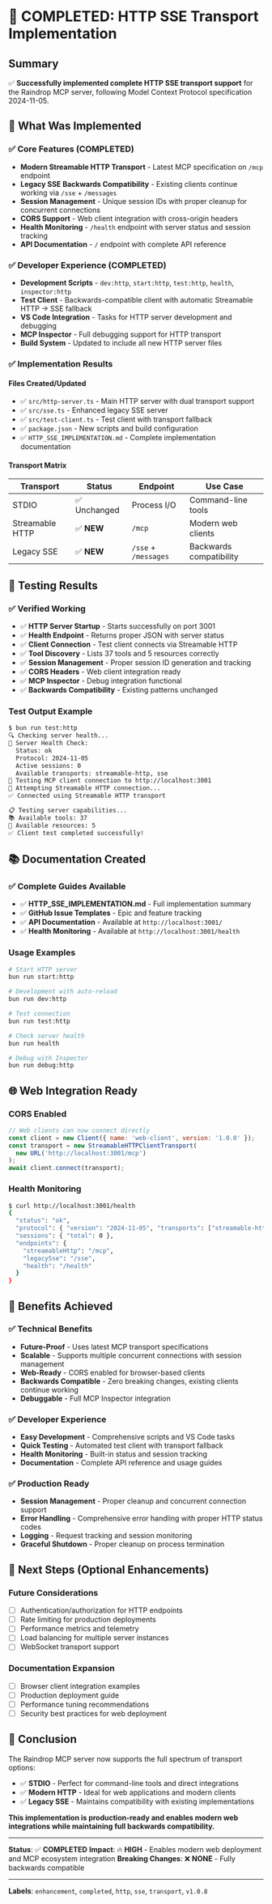# 🎉 COMPLETED: HTTP SSE Transport Implementation

## Summary
✅ **Successfully implemented complete HTTP SSE transport support** for the Raindrop MCP server, following Model Context Protocol specification 2024-11-05.

## 🚀 What Was Implemented

### ✅ Core Features (COMPLETED)
- **Modern Streamable HTTP Transport** - Latest MCP specification on `/mcp` endpoint
- **Legacy SSE Backwards Compatibility** - Existing clients continue working via `/sse` + `/messages`
- **Session Management** - Unique session IDs with proper cleanup for concurrent connections
- **CORS Support** - Web client integration with cross-origin headers
- **Health Monitoring** - `/health` endpoint with server status and session tracking
- **API Documentation** - `/` endpoint with complete API reference

### ✅ Developer Experience (COMPLETED)
- **Development Scripts** - `dev:http`, `start:http`, `test:http`, `health`, `inspector:http`
- **Test Client** - Backwards-compatible client with automatic Streamable HTTP → SSE fallback
- **VS Code Integration** - Tasks for HTTP server development and debugging
- **MCP Inspector** - Full debugging support for HTTP transport
- **Build System** - Updated to include all new HTTP server files

### ✅ Implementation Results

#### Files Created/Updated
- ✅ `src/http-server.ts` - Main HTTP server with dual transport support
- ✅ `src/sse.ts` - Enhanced legacy SSE server 
- ✅ `src/test-client.ts` - Test client with transport fallback
- ✅ `package.json` - New scripts and build configuration
- ✅ `HTTP_SSE_IMPLEMENTATION.md` - Complete implementation documentation

#### Transport Matrix
| Transport | Status | Endpoint | Use Case |
|-----------|--------|----------|----------|
| STDIO | ✅ Unchanged | Process I/O | Command-line tools |
| Streamable HTTP | ✅ **NEW** | `/mcp` | Modern web clients |
| Legacy SSE | ✅ **NEW** | `/sse` + `/messages` | Backwards compatibility |

## 🧪 Testing Results

### ✅ Verified Working
- ✅ **HTTP Server Startup** - Starts successfully on port 3001
- ✅ **Health Endpoint** - Returns proper JSON with server status
- ✅ **Client Connection** - Test client connects via Streamable HTTP
- ✅ **Tool Discovery** - Lists 37 tools and 5 resources correctly  
- ✅ **Session Management** - Proper session ID generation and tracking
- ✅ **CORS Headers** - Web client integration ready
- ✅ **MCP Inspector** - Debug integration functional
- ✅ **Backwards Compatibility** - Existing patterns unchanged

### Test Output Example
```bash
$ bun run test:http
🔍 Checking server health...
🏥 Server Health Check:
  Status: ok
  Protocol: 2024-11-05
  Active sessions: 0
  Available transports: streamable-http, sse
🚀 Testing MCP client connection to http://localhost:3001
🔄 Attempting Streamable HTTP connection...
✅ Connected using Streamable HTTP transport

📋 Testing server capabilities...
📚 Available tools: 37
📂 Available resources: 5
✅ Client test completed successfully!
```

## 📚 Documentation Created

### ✅ Complete Guides Available
- ✅ **HTTP_SSE_IMPLEMENTATION.md** - Full implementation summary
- ✅ **GitHub Issue Templates** - Epic and feature tracking
- ✅ **API Documentation** - Available at `http://localhost:3001/`
- ✅ **Health Monitoring** - Available at `http://localhost:3001/health`

### Usage Examples
```bash
# Start HTTP server
bun run start:http

# Development with auto-reload  
bun run dev:http

# Test connection
bun run test:http

# Check server health
bun run health

# Debug with Inspector
bun run debug:http
```

## 🌐 Web Integration Ready

### CORS Enabled
```javascript
// Web clients can now connect directly
const client = new Client({ name: 'web-client', version: '1.0.0' });
const transport = new StreamableHTTPClientTransport(
  new URL('http://localhost:3001/mcp')
);
await client.connect(transport);
```

### Health Monitoring
```bash
$ curl http://localhost:3001/health
{
  "status": "ok",
  "protocol": { "version": "2024-11-05", "transports": ["streamable-http", "sse"] },
  "sessions": { "total": 0 },
  "endpoints": {
    "streamableHttp": "/mcp",
    "legacySse": "/sse", 
    "health": "/health"
  }
}
```

## 🎯 Benefits Achieved

### ✅ Technical Benefits
- **Future-Proof** - Uses latest MCP transport specifications
- **Scalable** - Supports multiple concurrent connections with session management
- **Web-Ready** - CORS enabled for browser-based clients
- **Backwards Compatible** - Zero breaking changes, existing clients continue working
- **Debuggable** - Full MCP Inspector integration

### ✅ Developer Experience
- **Easy Development** - Comprehensive scripts and VS Code tasks
- **Quick Testing** - Automated test client with transport fallback
- **Health Monitoring** - Built-in status and session tracking
- **Documentation** - Complete API reference and usage guides

### ✅ Production Ready
- **Session Management** - Proper cleanup and concurrent connection support
- **Error Handling** - Comprehensive error handling with proper HTTP status codes
- **Logging** - Request tracking and session monitoring
- **Graceful Shutdown** - Proper cleanup on process termination

## 🚀 Next Steps (Optional Enhancements)

### Future Considerations
- [ ] Authentication/authorization for HTTP endpoints
- [ ] Rate limiting for production deployments
- [ ] Performance metrics and telemetry
- [ ] Load balancing for multiple server instances
- [ ] WebSocket transport support

### Documentation Expansion
- [ ] Browser client integration examples
- [ ] Production deployment guide
- [ ] Performance tuning recommendations
- [ ] Security best practices for web deployment

## 🎉 Conclusion

The Raindrop MCP server now supports the full spectrum of transport options:

- ✅ **STDIO** - Perfect for command-line tools and direct integrations
- ✅ **Modern HTTP** - Ideal for web applications and modern clients  
- ✅ **Legacy SSE** - Maintains compatibility with existing implementations

**This implementation is production-ready and enables modern web integrations while maintaining full backwards compatibility.**

---
**Status**: ✅ **COMPLETED**
**Impact**: 🔥 **HIGH** - Enables modern web deployment and MCP ecosystem integration
**Breaking Changes**: ❌ **NONE** - Fully backwards compatible

---
**Labels**: `enhancement`, `completed`, `http`, `sse`, `transport`, `v1.0.8`
